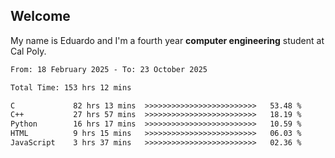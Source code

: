 ## Welcome

 My name is Eduardo and I'm a fourth year **computer engineering** student at Cal Poly.

<!--START_SECTION:waka-->

```txt
From: 18 February 2025 - To: 23 October 2025

Total Time: 153 hrs 12 mins

C             82 hrs 13 mins  >>>>>>>>>>>>>>>>>>>>>>>>>   53.48 %
C++           27 hrs 57 mins  >>>>>>>>>>>>>>>>>>>>>>>>>   18.19 %
Python        16 hrs 17 mins  >>>>>>>>>>>>>>>>>>>>>>>>>   10.59 %
HTML          9 hrs 15 mins   >>>>>>>>>>>>>>>>>>>>>>>>>   06.03 %
JavaScript    3 hrs 37 mins   >>>>>>>>>>>>>>>>>>>>>>>>>   02.36 %
```

<!--END_SECTION:waka-->

<!--
**lalog12/lalog12** is a ✨ _special_ ✨ repository because its `README.md` (this file) appears on your GitHub profile.

Here are some ideas to get you started:

- 🔭 I’m currently working on ...
- 🌱 I’m currently learning ...
- 👯 I’m looking to collaborate on ...
- 🤔 I’m looking for help with ...
- 💬 Ask me about ...
- 📫 How to reach me: ...
- 😄 Pronouns: ...
- ⚡ Fun fact: ...
-->
